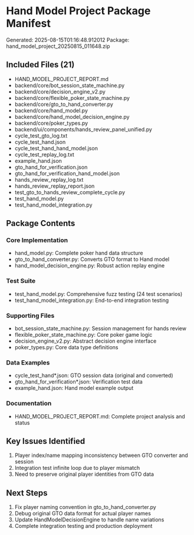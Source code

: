# Hand Model Project Package Manifest
Generated: 2025-08-15T01:16:48.912012
Package: hand_model_project_20250815_011648.zip

## Included Files (21)
- HAND_MODEL_PROJECT_REPORT.md
- backend/core/bot_session_state_machine.py
- backend/core/decision_engine_v2.py
- backend/core/flexible_poker_state_machine.py
- backend/core/gto_to_hand_converter.py
- backend/core/hand_model.py
- backend/core/hand_model_decision_engine.py
- backend/core/poker_types.py
- backend/ui/components/hands_review_panel_unified.py
- cycle_test_gto_log.txt
- cycle_test_hand.json
- cycle_test_hand_hand_model.json
- cycle_test_replay_log.txt
- example_hand.json
- gto_hand_for_verification.json
- gto_hand_for_verification_hand_model.json
- hands_review_replay_log.txt
- hands_review_replay_report.json
- test_gto_to_hands_review_complete_cycle.py
- test_hand_model.py
- test_hand_model_integration.py

## Package Contents

### Core Implementation
- hand_model.py: Complete poker hand data structure
- gto_to_hand_converter.py: Converts GTO format to Hand model  
- hand_model_decision_engine.py: Robust action replay engine

### Test Suite
- test_hand_model.py: Comprehensive fuzz testing (24 test scenarios)
- test_hand_model_integration.py: End-to-end integration testing

### Supporting Files
- bot_session_state_machine.py: Session management for hands review
- flexible_poker_state_machine.py: Core poker game logic
- decision_engine_v2.py: Abstract decision engine interface
- poker_types.py: Core data type definitions

### Data Examples
- cycle_test_hand*.json: GTO session data (original and converted)
- gto_hand_for_verification*.json: Verification test data
- example_hand.json: Hand model example output

### Documentation
- HAND_MODEL_PROJECT_REPORT.md: Complete project analysis and status

## Key Issues Identified
1. Player index/name mapping inconsistency between GTO converter and session
2. Integration test infinite loop due to player mismatch
3. Need to preserve original player identities from GTO data

## Next Steps
1. Fix player naming convention in gto_to_hand_converter.py
2. Debug original GTO data format for actual player names
3. Update HandModelDecisionEngine to handle name variations
4. Complete integration testing and production deployment

